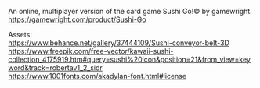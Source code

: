 An online, multiplayer version of the card game Sushi Go!© by gamewright.  
https://gamewright.com/product/Sushi-Go

Assets:  
https://www.behance.net/gallery/37444109/Sushi-conveyor-belt-3D  
https://www.freepik.com/free-vector/kawaii-sushi-collection_4175919.htm#query=sushi%20icon&position=21&from_view=keyword&track=robertav1_2_sidr  
https://www.1001fonts.com/akadylan-font.html#license  
